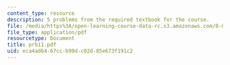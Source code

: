 ```yaml
---
content_type: resource
description: 5 problems from the required textbook for the course.
file: /media/https%3A/open-learning-course-data-rc.s3.amazonaws.com/8-08-statistical-physics-ii-spring-2005/eca4ad6467ccb99dc02d85e673f191c2_prb11.pdf
file_type: application/pdf
resourcetype: Document
title: prb11.pdf
uid: eca4ad64-67cc-b99d-c02d-85e673f191c2
---
```

